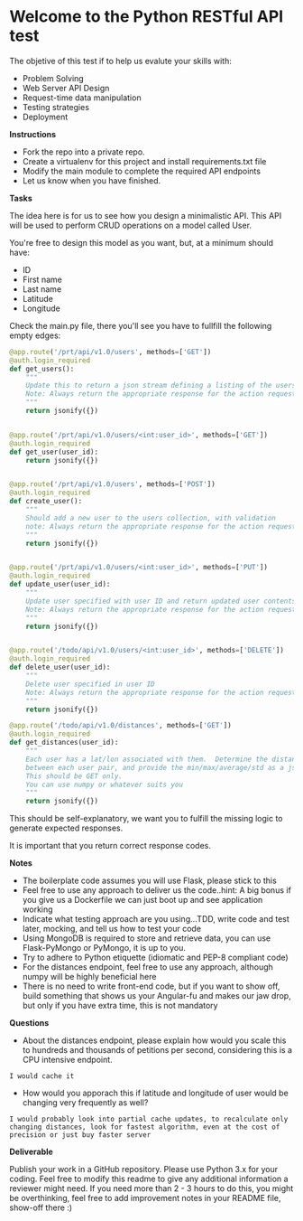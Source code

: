 Welcome to the Python RESTful API test
======================================


The objetive of this test if to help us evalute your skills with:

* Problem Solving
* Web Server API Design
* Request-time data manipulation
* Testing strategies
* Deployment

**Instructions**

* Fork the repo into a private repo.
* Create a virtualenv for this project and install requirements.txt file
* Modify the main module to complete the required API endpoints
* Let us know when you have finished.

**Tasks**

The idea here is for us to see how you design a minimalistic API. This API will be 
used to perform CRUD operations on a model called User.

You're free to design this model as you want, but, at a minimum should have:

* ID
* First name
* Last name
* Latitude
* Longitude

Check the main.py file, there you'll see you have to fullfill the following empty edges:

```python
@app.route('/prt/api/v1.0/users', methods=['GET'])
@auth.login_required
def get_users():
    """
    Update this to return a json stream defining a listing of the users
    Note: Always return the appropriate response for the action requested.
    """
    return jsonify({})


@app.route('/prt/api/v1.0/users/<int:user_id>', methods=['GET'])
@auth.login_required
def get_user(user_id):
    return jsonify({})


@app.route('/prt/api/v1.0/users', methods=['POST'])
@auth.login_required
def create_user():
    """
    Should add a new user to the users collection, with validation
    note: Always return the appropriate response for the action requested.
    """
    return jsonify({})


@app.route('/prt/api/v1.0/users/<int:user_id>', methods=['PUT'])
@auth.login_required
def update_user(user_id):
    """
    Update user specified with user ID and return updated user contents
    Note: Always return the appropriate response for the action requested.
    """
    return jsonify({})


@app.route('/todo/api/v1.0/users/<int:user_id>', methods=['DELETE'])
@auth.login_required
def delete_user(user_id):
    """
    Delete user specified in user ID
    Note: Always return the appropriate response for the action requested.
    """
    return jsonify({})

@app.route('/todo/api/v1.0/distances', methods=['GET'])
@auth.login_required
def get_distances(user_id):
    """
    Each user has a lat/lon associated with them.  Determine the distance
    between each user pair, and provide the min/max/average/std as a json response.
    This should be GET only.
    You can use numpy or whatever suits you
    """
    return jsonify({})
```

This should be self-explanatory, we want you to fulfill the missing logic to generate expected 
responses.

It is important that you return correct response codes.


**Notes**

* The boilerplate code assumes you will use Flask, please stick to this
* Feel free to use any approach to deliver us the code..hint: A big bonus if you give us a Dockerfile we can just boot up and see application working
* Indicate what testing approach are you using...TDD, write code and test later, mocking, and tell us how to test your code
* Using MongoDB is required to store and retrieve data, you can use Flask-PyMongo or PyMongo, it is up to you.
* Try to adhere to Python etiquette (idiomatic and PEP-8 compliant code)
* For the distances endpoint, feel free to use any approach, although numpy will be highly beneficial here
* There is no need to write front-end code, but if you want to show off, build something that shows us your Angular-fu and 
makes our jaw drop, but only if you have extra time, this is not mandatory

**Questions**

* About the distances endpoint, please explain how would you scale this to hundreds and thousands of petitions per second, 
considering this is a CPU intensive endpoint.

```
I would cache it
```

* How would you apporach this if latitude and longitude of user would be changing very frequently as well?  
```
I would probably look into partial cache updates, to recalculate only changing distances, look for fastest algorithm, even at the cost of precision or just buy faster server
```

**Deliverable**

Publish your work in a GitHub repository. Please use Python 3.x for your coding. Feel free to modify this readme to give any additional information a reviewer might need.
If you need more than 2 - 3 hours to do this, you might be overthinking, feel free to add improvement notes in your README file, show-off there :)


